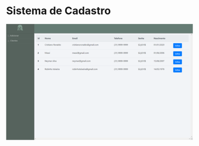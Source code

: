 # Sistema de Cadastro



![Tela inicial](https://raw.githubusercontent.com/norberto-jn/SistemaCadastro/master/imagem-Telas/TelaInicial.png)

















